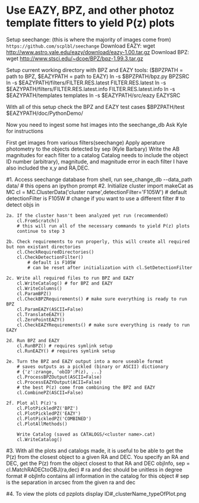 # Use EAZY, BPZ, and other photoz template fitters to yield P(z) plots

Setup seechange: (this is where the majority of images come from)
    ```
    https://github.com/scplbl/seechange
    ```
Download EAZY:
    wget http://www.astro.yale.edu/eazy/download/eazy-1.00.tar.gz
Download BPZ:
    wget http://www.stsci.edu/~dcoe/BPZ/bpz-1.99.3.tar.gz

Setup current working directory with BPZ and EAZY tools: ($BPZPATH = path to BPZ, $EAZYPATH = path to EAZY)
    ln -s $BPZPATH/bpz.py BPZSRC
    ln -s $EAZYPATH/filters/FILTER.RES.latest FILTER.RES.latest
    ln -s $EAZYPATH/filters/FILTER.RES.latest.info FILTER.RES.latest.info
    ln -s $EAZYPATH/templates templates
    ln -s $EAZYPATH/src/eazy EAZYSRC
    
With all of this setup check the BPZ and EAZY test cases
    $BPZPATH/test
    $EAZYPATH/doc/PythonDemo/
    
Now you need to ingest some hst images into the seechange_db
    Ask Kyle for instructions

First get images from various filters(seechange)
Apply aperature photometry to the objects detected by sep (Kyle Barbary)
Write the AB magnitudes for each filter to a catalog
    Catalog needs to include the object ID number (arbitrary), magnitude, and magnitude error in each filter 
    I have also included the x,y and RA,DEC.

#1. Access seechange database
    from shell, run see_change_db --data_path data/
        # this opens an ipython prompt
#2. Initialize cluster
    import makeCat as MC
    cl = MC.ClusterData('cluster name',detectionFilter='F105W')
        # default detectionFilter is F105W
        # change if you want to use a different filter
        # to detect objs in

    2a. If the cluster hasn't been analyzed yet run (recommended)
        cl.FromScratch()
        # this will run all of the necessary commands to yield P(z) plots
        continue to step 3
        
    2b. Check requirements to run properly, this will create all required but non existant directories
        cl.CheckRequiredDirectories()
        cl.CheckDetectionFilter()
            # default is F105W
            # can be reset after initialization with cl.SetDetectionFilter
            
    2c. Write all required files to run BPZ and EAZY
        cl.WriteCatalog() # for BPZ and EAZY
        cl.WriteColumns()
        cl.ParamBPZ()
        cl.CheckBPZRequirements() # make sure everything is ready to run BPZ
        cl.ParamEAZY(ASCII=False)
        cl.TranslateEAZY()
        cl.ZeroPointEAZY()
        cl.CheckEAZYRequirements() # make sure everything is ready to run EAZY
        
    2d. Run BPZ and EAZY
        cl.RunBPZ() # requires symlink setup
        cl.RunEAZY() # requires symlink setup
        
    2e. Turn the BPZ and EAZY output into a more useable format
        # saves outputs as a pickled (binary or ASCII) dictionary
        # {'z':zrange, 'obID':P(z), ...}
        cl.ProcessBPZOutput(ASCII=False)
        cl.ProcessEAZYOutput(ACII=False)
        # the best P(z) come from combining the BPZ and EAZY
        cl.CombinePZ(ASCII=False)
    
    2f. Plot all P(z)'s
        cl.PlotPickledPZ('BPZ')
        cl.PlotPickledPZ('EAZY')
        cl.PlotPickledPZ('COMBINED')
        cl.PlotAllMethods()
        
        Write Catalog (saved as CATALOGS/<cluster name>.cat)
        cl.WriteCatalog()

#3. With all the plots and catalogs made, it is useful to be able to get the P(z)
    from the closest object to a given RA and DEC.
    You specify an RA and DEC, get the P(z) from the object closest to that RA and DEC
    objInfo, sep = cl.MatchRADECtoOBJ(ra,dec) # ra and dec should be unitless in degree format
    # objInfo contains all information in the catalog for this object
    # sep is the separation in arcsec from the given ra and dec
    
#4. To view the plots
    cd pzplots
    display ID#_clusterName_typeOfPlot.png
    
    
